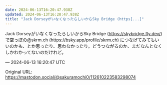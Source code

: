 ```yaml
---
date: 2024-06-13T16:20:47.938Z
updated: 2024-06-13T16:20:47.938Z
title: "Jack DorseyがいなくなったらしいからSky Bridge (https[...]"
---
```


<p>Jack DorseyがいなくなったらしいからSky Bridge (<a href="https://skybridge.fly.dev/" target="_blank" rel="nofollow noopener" translate="no"><span class="invisible">https://</span><span class="">skybridge.fly.dev/</span><span class="invisible"></span></a>) で空っぽの@skrm.ch (<a href="https://bsky.app/profile/skrm.ch" target="_blank" rel="nofollow noopener" translate="no"><span class="invisible">https://</span><span class="">bsky.app/profile/skrm.ch</span><span class="invisible"></span></a>) につなげてみてもいいのかも、とか思ったり、思わなかったり。どうつながるのか、まだなんとなくしかわかってないのだけれど。</p>

&mdash; 2024-06-13 16:20:47 UTC

Original URL: https://mastodon.social/@sakuramochi0/112610223583298074
